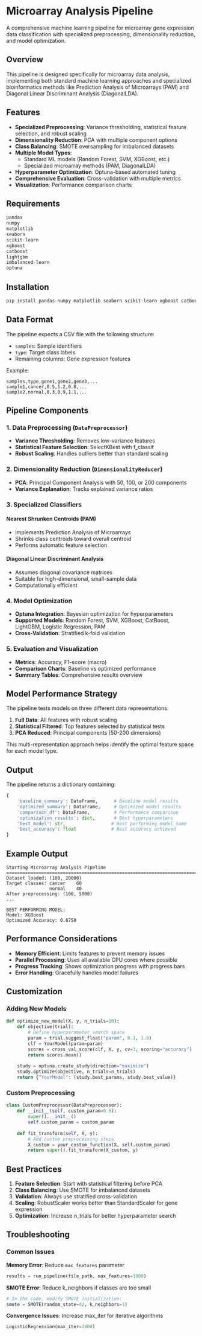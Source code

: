 # Microarray Analysis Pipeline

A comprehensive machine learning pipeline for microarray gene expression data classification with specialized preprocessing, dimensionality reduction, and model optimization.

## Overview

This pipeline is designed specifically for microarray data analysis, implementing both standard machine learning approaches and specialized bioinformatics methods like Prediction Analysis of Microarrays (PAM) and Diagonal Linear Discriminant Analysis (DiagonalLDA).

## Features

- **Specialized Preprocessing**: Variance thresholding, statistical feature selection, and robust scaling
- **Dimensionality Reduction**: PCA with multiple component options
- **Class Balancing**: SMOTE oversampling for imbalanced datasets
- **Multiple Model Types**: 
  - Standard ML models (Random Forest, SVM, XGBoost, etc.)
  - Specialized microarray methods (PAM, DiagonalLDA)
- **Hyperparameter Optimization**: Optuna-based automated tuning
- **Comprehensive Evaluation**: Cross-validation with multiple metrics
- **Visualization**: Performance comparison charts

## Requirements

```python
pandas
numpy
matplotlib
seaborn
scikit-learn
xgboost
catboost
lightgbm
imbalanced-learn
optuna
```

## Installation

```bash
pip install pandas numpy matplotlib seaborn scikit-learn xgboost catboost lightgbm imbalanced-learn optuna
```

## Data Format

The pipeline expects a CSV file with the following structure:
- `samples`: Sample identifiers
- `type`: Target class labels
- Remaining columns: Gene expression features

Example:
```
samples,type,gene1,gene2,gene3,...
sample1,cancer,0.5,1.2,0.8,...
sample2,normal,0.3,0.9,1.1,...
```



## Pipeline Components

### 1. Data Preprocessing (`DataPreprocessor`)
- **Variance Thresholding**: Removes low-variance features
- **Statistical Feature Selection**: SelectKBest with f_classif
- **Robust Scaling**: Handles outliers better than standard scaling

### 2. Dimensionality Reduction (`DimensionalityReducer`)
- **PCA**: Principal Component Analysis with 50, 100, or 200 components
- **Variance Explanation**: Tracks explained variance ratios

### 3. Specialized Classifiers

#### Nearest Shrunken Centroids (PAM)
- Implements Prediction Analysis of Microarrays
- Shrinks class centroids toward overall centroid
- Performs automatic feature selection

#### Diagonal Linear Discriminant Analysis
- Assumes diagonal covariance matrices
- Suitable for high-dimensional, small-sample data
- Computationally efficient

### 4. Model Optimization
- **Optuna Integration**: Bayesian optimization for hyperparameters
- **Supported Models**: Random Forest, SVM, XGBoost, CatBoost, LightGBM, Logistic Regression, PAM
- **Cross-Validation**: Stratified k-fold validation

### 5. Evaluation and Visualization
- **Metrics**: Accuracy, F1-score (macro)
- **Comparison Charts**: Baseline vs optimized performance
- **Summary Tables**: Comprehensive results overview

## Model Performance Strategy

The pipeline tests models on three different data representations:

1. **Full Data**: All features with robust scaling
2. **Statistical Filtered**: Top features selected by statistical tests
3. **PCA Reduced**: Principal components (50-200 dimensions)

This multi-representation approach helps identify the optimal feature space for each model type.

## Output

The pipeline returns a dictionary containing:

```python
{
    'baseline_summary': DataFrame,      # Baseline model results
    'optimized_summary': DataFrame,     # Optimized model results  
    'comparison_df': DataFrame,         # Performance comparison
    'optimization_results': dict,       # Best hyperparameters
    'best_model': str,                 # Best performing model name
    'best_accuracy': float             # Best accuracy achieved
}
```

## Example Output

```
Starting Microarray Analysis Pipeline
================================================================================
Dataset loaded: (100, 20000)
Target classes: cancer    60
                normal    40
After preprocessing: (100, 5000)
...

BEST PERFORMING MODEL:
Model: XGBoost
Optimized Accuracy: 0.8750
```

## Performance Considerations

- **Memory Efficient**: Limits features to prevent memory issues
- **Parallel Processing**: Uses all available CPU cores where possible
- **Progress Tracking**: Shows optimization progress with progress bars
- **Error Handling**: Gracefully handles model failures

## Customization

### Adding New Models

```python
def optimize_new_model(X, y, n_trials=10):
    def objective(trial):
        # Define hyperparameter search space
        param = trial.suggest_float("param", 0.1, 1.0)
        clf = YourModel(param=param)
        scores = cross_val_score(clf, X, y, cv=3, scoring="accuracy")
        return scores.mean()
    
    study = optuna.create_study(direction="maximize")
    study.optimize(objective, n_trials=n_trials)
    return {"YourModel": (study.best_params, study.best_value)}
```

### Custom Preprocessing

```python
class CustomPreprocessor(DataPreprocessor):
    def __init__(self, custom_param=0.5):
        super().__init__()
        self.custom_param = custom_param
    
    def fit_transform(self, X, y):
        # Add custom preprocessing steps
        X_custom = your_custom_function(X, self.custom_param)
        return super().fit_transform(X_custom, y)
```

## Best Practices

1. **Feature Selection**: Start with statistical filtering before PCA
2. **Class Balancing**: Use SMOTE for imbalanced datasets
3. **Validation**: Always use stratified cross-validation
4. **Scaling**: RobustScaler works better than StandardScaler for gene expression
5. **Optimization**: Increase n_trials for better hyperparameter search

## Troubleshooting

### Common Issues

**Memory Error**: Reduce `max_features` parameter
```python
results = run_pipeline(file_path, max_features=1000)
```

**SMOTE Error**: Reduce k_neighbors if classes are too small
```python
# In the code, modify SMOTE initialization:
smote = SMOTE(random_state=42, k_neighbors=1)
```

**Convergence Issues**: Increase max_iter for iterative algorithms
```python
LogisticRegression(max_iter=2000)
```


